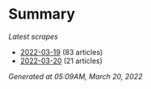 # Summary
*Latest scrapes*
* [2022-03-19](https://github.com/nuuuwan/news_lk/blob/data/news_lk.2022-03-19.json) (83 articles)
* [2022-03-20](https://github.com/nuuuwan/news_lk/blob/data/news_lk.2022-03-20.json) (21 articles)

*Generated at 05:09AM, March 20, 2022*